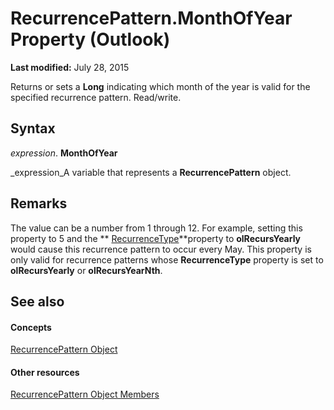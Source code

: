 
# RecurrencePattern.MonthOfYear Property (Outlook)

 **Last modified:** July 28, 2015

Returns or sets a  **Long** indicating which month of the year is valid for the specified recurrence pattern. Read/write.

## Syntax

 _expression_. **MonthOfYear**

 _expression_A variable that represents a  **RecurrencePattern** object.


## Remarks

The value can be a number from 1 through 12. For example, setting this property to 5 and the  ** [RecurrenceType](bc9b35b5-ef00-e5cf-09cc-ee8743efddcf.md)**property to  **olRecursYearly** would cause this recurrence pattern to occur every May. This property is only valid for recurrence patterns whose **RecurrenceType** property is set to **olRecursYearly** or **olRecursYearNth**.


## See also


#### Concepts


 [RecurrencePattern Object](36c098f7-59fb-879a-5173-ed0260d13fa4.md)
#### Other resources


 [RecurrencePattern Object Members](d282fdb2-2b6d-983d-fe5f-698113d35f89.md)
